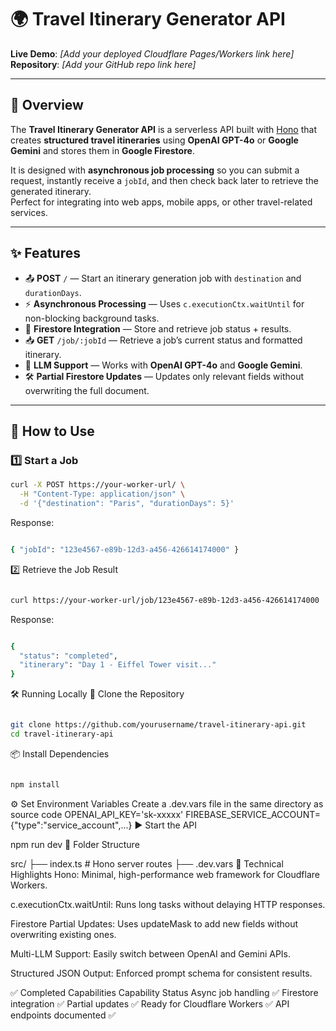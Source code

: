 # 🌍 Travel Itinerary Generator API

**Live Demo**: *[Add your deployed Cloudflare Pages/Workers link here]*  
**Repository**: *[Add your GitHub repo link here]*

---

## 📌 Overview

The **Travel Itinerary Generator API** is a serverless API built with [Hono](https://hono.dev) that creates **structured travel itineraries** using **OpenAI GPT-4o** or **Google Gemini** and stores them in **Google Firestore**.

It is designed with **asynchronous job processing** so you can submit a request, instantly receive a `jobId`, and then check back later to retrieve the generated itinerary.  
Perfect for integrating into web apps, mobile apps, or other travel-related services.

---

## ✨ Features

- 📤 **POST** `/` — Start an itinerary generation job with `destination` and `durationDays`.
- ⚡ **Asynchronous Processing** — Uses `c.executionCtx.waitUntil` for non-blocking background tasks.
- 💾 **Firestore Integration** — Store and retrieve job status + results.
- 📥 **GET** `/job/:jobId` — Retrieve a job’s current status and formatted itinerary.
- 🤖 **LLM Support** — Works with **OpenAI GPT-4o** and **Google Gemini**.
- 🛠 **Partial Firestore Updates** — Updates only relevant fields without overwriting the full document.

---

## 🚀 How to Use

### 1️⃣ Start a Job

```bash
curl -X POST https://your-worker-url/ \
  -H "Content-Type: application/json" \
  -d '{"destination": "Paris", "durationDays": 5}'
```
Response:
```bash

{ "jobId": "123e4567-e89b-12d3-a456-426614174000" }
```
2️⃣ Retrieve the Job Result
```bash

curl https://your-worker-url/job/123e4567-e89b-12d3-a456-426614174000
```
Response:
```bash

{
  "status": "completed",
  "itinerary": "Day 1 - Eiffel Tower visit..."
}
```
🛠️ Running Locally
🔄 Clone the Repository
```bash

git clone https://github.com/yourusername/travel-itinerary-api.git
cd travel-itinerary-api
```
📦 Install Dependencies
```bash

npm install
```
⚙️ Set Environment Variables
Create a .dev.vars file in the same directory as source code
OPENAI_API_KEY='sk-xxxxx'
FIREBASE_SERVICE_ACCOUNT={"type":"service_account",...}
▶️ Start the API

npm run dev
📂 Folder Structure

src/
├── index.ts                # Hono server routes
├── .dev.vars
🧠 Technical Highlights
Hono: Minimal, high-performance web framework for Cloudflare Workers.

c.executionCtx.waitUntil: Runs long tasks without delaying HTTP responses.

Firestore Partial Updates: Uses updateMask to add new fields without overwriting existing ones.

Multi-LLM Support: Easily switch between OpenAI and Gemini APIs.

Structured JSON Output: Enforced prompt schema for consistent results.

✅ Completed Capabilities
Capability	Status
Async job handling	✅
Firestore integration	✅
Partial updates	✅
Ready for Cloudflare Workers	✅
API endpoints documented	✅

